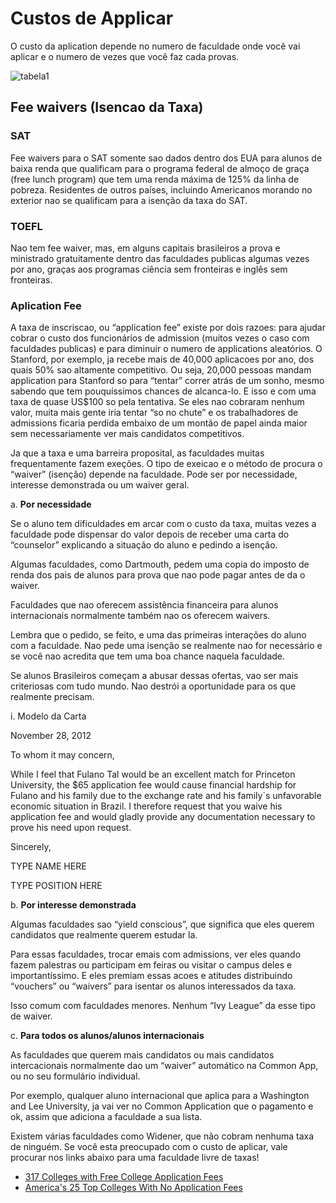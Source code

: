 # Custos de Applicar

O custo da aplication depende no numero de faculdade onde você vai aplicar e o numero de vezes que você faz cada provas.

![tabela1](http://i.imgur.com/5BY56R7.png)

## Fee waivers (Isencao da Taxa)

### SAT

Fee waivers para o SAT somente sao dados dentro dos EUA para alunos de baixa renda que qualificam para o programa federal de almoço de graça (free lunch program) que tem uma renda máxima de 125% da linha de pobreza. Residentes de outros países, incluindo Americanos morando no exterior nao se qualificam para a isenção da taxa do SAT.

### TOEFL

Nao tem fee waiver, mas, em alguns capitais brasileiros a prova e ministrado gratuitamente dentro das faculdades publicas algumas vezes por ano, graças aos programas ciência sem fronteiras e inglês sem fronteiras.

### Aplication Fee

A taxa de inscriscao, ou “application fee” existe por dois razoes: para ajudar cobrar o custo dos funcionários de admission (muitos vezes o caso com faculdades publicas) e para diminuir o numero de applications aleatórios.  O Stanford, por exemplo, ja recebe mais de 40,000 aplicacoes por ano, dos quais 50% sao altamente competitivo. Ou seja, 20,000 pessoas mandam application para Stanford so para “tentar” correr atrás de um sonho, mesmo sabendo que tem pouquíssimos chances de alcanca-lo.  E isso e com uma taxa de quase US$100 so pela tentativa. Se eles nao cobraram nenhum valor, muita mais gente iria tentar “so no chute” e os trabalhadores de admissions ficaria perdida embaixo de um montão de papel ainda maior sem necessariamente ver mais candidatos competitivos.
 
Ja que a taxa e uma barreira proposital, as faculdades muitas frequentamente fazem exeções.  O tipo de exeicao e o método de procura o “waiver” (isenção) depende na faculdade. Pode ser por necessidade, interesse demonstrada ou um waiver geral.

a. **Por necessidade**

Se o aluno tem dificuldades em arcar com o custo da taxa, muitas vezes a faculdade pode dispensar do valor depois de receber uma carta do “counselor” explicando a situação do aluno e pedindo a isenção.
 
Algumas faculdades, como Dartmouth, pedem uma copia do imposto de renda dos pais de alunos para prova que nao pode pagar antes de da o waiver. 
 
Faculdades que nao oferecem assistência financeira para alunos internacionais normalmente também nao os oferecem waivers.
 
Lembra que o pedido, se feito, e uma das primeiras interações do aluno com a faculdade. Nao pede uma isenção se realmente nao for necessário e se você nao acredita que tem uma boa chance naquela faculdade.
 
Se alunos Brasileiros começam a abusar dessas ofertas, vao ser mais criteriosas com tudo mundo. Nao destrói a oportunidade para os que realmente precisam.
 
i. Modelo da Carta

  
  November 28, 2012

  To whom it may concern,
 
  While I feel  that Fulano Tal would be an excellent match for Princeton University, the $65 application fee would       cause financial hardship for Fulano and his family due to the exchange rate and his family`s unfavorable economic       situation in Brazil.  I therefore request that you waive his application fee and would gladly provide any               documentation necessary to prove his need upon request.
 
  Sincerely,
 
 
  TYPE NAME HERE
  
  TYPE POSITION HERE
 
 
b. **Por interesse demonstrada**

Algumas faculdades sao “yield conscious”, que significa que eles querem candidatos que realmente querem estudar la.
 
Para essas faculdades, trocar emais com admissions, ver eles quando fazem palestras ou participam em feiras ou visitar o campus deles e importantíssimo. E eles premiam essas acoes e atitudes distribuindo “vouchers” ou “waivers” para isentar os alunos interessados da taxa.
 
Isso comum com faculdades menores.  Nenhum “Ivy League” da esse tipo de waiver.
 
c. **Para todos os alunos/alunos internacionais**

As faculdades que querem mais candidatos ou mais candidatos intercacionais normalmente dao um “waiver” automático na Common App, ou no seu formulário individual. 
 
Por exemplo, qualquer aluno internacional que aplica para a Washington and Lee University, ja vai ver no Common Application que o pagamento e ok, assim que adiciona a faculdade a sua lista.
 
Existem várias faculdades como Widener, que não cobram nenhuma taxa de ninguém. Se você esta preocupado com o custo de aplicar, vale procurar nos links abaixo para uma faculdade livre de taxas!

- [317 Colleges with Free College Application Fees](http://diycollegerankings.com/290-colleges-with-free-application-fees/952/)
- [America's 25 Top Colleges With No Application Fees](http://www.forbes.com/sites/susanadams/2014/08/28/americas-25-top-colleges-with-no-application-fees/)
